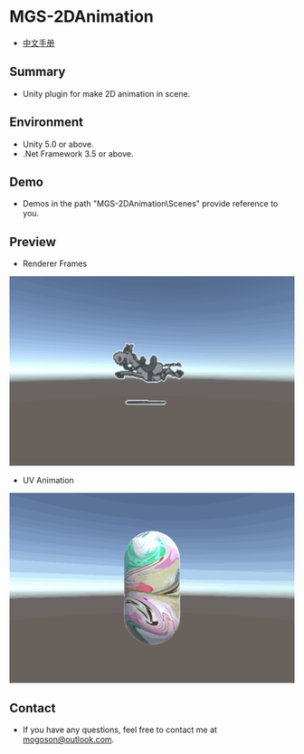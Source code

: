 ﻿# MGS-2DAnimation
- [中文手册](./README_ZH.md)

## Summary
- Unity plugin for make 2D animation in scene.

## Environment
- Unity 5.0 or above.
- .Net Framework 3.5 or above.

## Demo
- Demos in the path "MGS-2DAnimation\Scenes" provide reference to you.

## Preview
- Renderer Frames

![Renderer Frames](./Attachment/README_Image/RendererFrames.gif)

- UV Animation

![UV Animation](./Attachment/README_Image/UVAnimation.gif)

## Contact
- If you have any questions, feel free to contact me at mogoson@outlook.com.